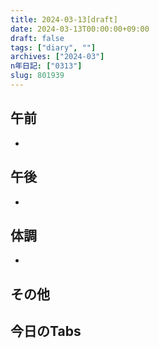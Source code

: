 ```yaml
---
title: 2024-03-13[draft]
date: 2024-03-13T00:00:00+09:00
draft: false
tags: ["diary", ""]
archives: ["2024-03"]
n年日記: ["0313"]
slug: 801939
---
```

## 午前
- 
## 午後
- 
## 体調
- 
## その他
## 今日のTabs